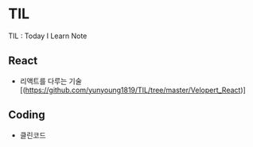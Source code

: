 # TIL
TIL : Today I Learn Note


## React
- 리액트를 다루는 기술[(https://github.com/yunyoung1819/TIL/tree/master/Velopert_React)]

## Coding 
- 클린코드
